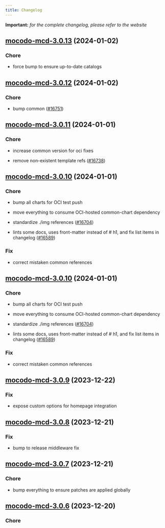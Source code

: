 ```yaml
---
title: Changelog
---
```


**Important:**
*for the complete changelog, please refer to the website*



## [mocodo-mcd-3.0.13](https://github.com/truecharts/charts/compare/mocodo-mcd-3.0.12...mocodo-mcd-3.0.13) (2024-01-02)

### Chore



- force bump to ensure up-to-date catalogs


## [mocodo-mcd-3.0.12](https://github.com/truecharts/charts/compare/mocodo-mcd-3.0.11...mocodo-mcd-3.0.12) (2024-01-02)

### Chore



- bump common ([#16751](https://github.com/truecharts/charts/issues/16751))


## [mocodo-mcd-3.0.11](https://github.com/truecharts/charts/compare/mocodo-mcd-3.0.10...mocodo-mcd-3.0.11) (2024-01-01)

### Chore



- increase common version for oci fixes

- remove non-existent template refs ([#16738](https://github.com/truecharts/charts/issues/16738))


## [mocodo-mcd-3.0.10](https://github.com/truecharts/charts/compare/mocodo-mcd-3.0.9...mocodo-mcd-3.0.10) (2024-01-01)

### Chore



- bump all charts for OCI test push

- move everything to consume OCI-hosted common-chart dependency

- standardize ./img references ([#16704](https://github.com/truecharts/charts/issues/16704))

- lints some docs, uses front-matter instead of # h1, and fix list items in changelog ([#16589](https://github.com/truecharts/charts/issues/16589))

### Fix



- correct mistaken common references


## [mocodo-mcd-3.0.10](https://github.com/truecharts/charts/compare/mocodo-mcd-3.0.9...mocodo-mcd-3.0.10) (2024-01-01)

### Chore



- bump all charts for OCI test push

- move everything to consume OCI-hosted common-chart dependency

- standardize ./img references ([#16704](https://github.com/truecharts/charts/issues/16704))

- lints some docs, uses front-matter instead of # h1, and fix list items in changelog ([#16589](https://github.com/truecharts/charts/issues/16589))

### Fix



- correct mistaken common references
## [mocodo-mcd-3.0.9](https://github.com/truecharts/charts/compare/mocodo-mcd-3.0.8...mocodo-mcd-3.0.9) (2023-12-22)

### Fix

- expose custom options for homepage integration

## [mocodo-mcd-3.0.8](https://github.com/truecharts/charts/compare/mocodo-mcd-3.0.7...mocodo-mcd-3.0.8) (2023-12-21)

### Fix

- bump to release middleware fix

## [mocodo-mcd-3.0.7](https://github.com/truecharts/charts/compare/mocodo-mcd-3.0.6...mocodo-mcd-3.0.7) (2023-12-21)

### Chore

- bump everything to ensure patches are applied globally

## [mocodo-mcd-3.0.6](https://github.com/truecharts/charts/compare/mocodo-mcd-3.0.5...mocodo-mcd-3.0.6) (2023-12-20)

### Chore
